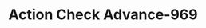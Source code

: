 ---
f_zip-code: 38059
f_state-code: TN
title: Action Check Advance-969
f_phone: 731-627-9990
f_city-only: Newbern
f_address: 633 W Main Street Newbern
f_location-unique-id: '969'
slug: action-check-advance-969
updated-on: '2024-05-30T13:46:58.046Z'
created-on: '2024-05-30T13:36:59.803Z'
published-on: '2024-05-30T13:54:32.469Z'
f_city-state: cms/city/newbern-tn.md
f_company: cms/company/action-check-advance.md
f_state: cms/state/tennessee.md
layout: '[payday-loan].html'
tags: payday-loan
---